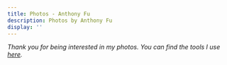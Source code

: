 ```yaml
---
title: Photos - Anthony Fu
description: Photos by Anthony Fu
display: ''
---
```


<!-- @layout-full-width -->

<PhotoGalleryAll mt--10 />

<div class="prose mx-auto mt-10">
  <div>
    <em op50>Thank you for being interested in my photos. You can find the tools I use <a href="https://antfu.me/use" target="_blank">here</a>.</em>
  </div>
</div>

